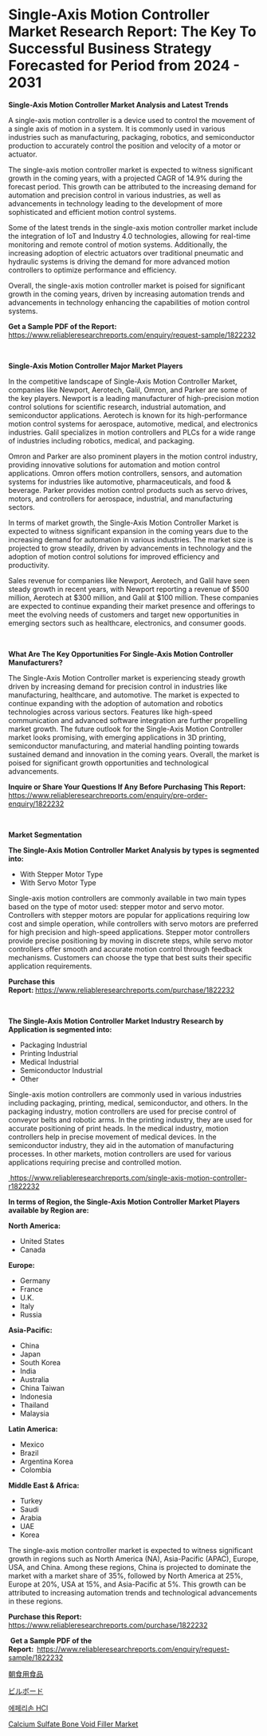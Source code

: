 <p><h1>Single-Axis Motion Controller Market Research Report: The Key To Successful Business Strategy Forecasted for Period from 2024 - 2031</h1></p><p><strong>Single-Axis Motion Controller Market Analysis and Latest Trends</strong></p>
<p><p>A single-axis motion controller is a device used to control the movement of a single axis of motion in a system. It is commonly used in various industries such as manufacturing, packaging, robotics, and semiconductor production to accurately control the position and velocity of a motor or actuator.</p><p>The single-axis motion controller market is expected to witness significant growth in the coming years, with a projected CAGR of 14.9% during the forecast period. This growth can be attributed to the increasing demand for automation and precision control in various industries, as well as advancements in technology leading to the development of more sophisticated and efficient motion control systems.</p><p>Some of the latest trends in the single-axis motion controller market include the integration of IoT and Industry 4.0 technologies, allowing for real-time monitoring and remote control of motion systems. Additionally, the increasing adoption of electric actuators over traditional pneumatic and hydraulic systems is driving the demand for more advanced motion controllers to optimize performance and efficiency.</p><p>Overall, the single-axis motion controller market is poised for significant growth in the coming years, driven by increasing automation trends and advancements in technology enhancing the capabilities of motion control systems.</p></p>
<p><strong>Get a Sample PDF of the Report:&nbsp;</strong> <a href="https://www.reliableresearchreports.com/enquiry/request-sample/1822232">https://www.reliableresearchreports.com/enquiry/request-sample/1822232</a></p>
<p>&nbsp;</p>
<p><strong>Single-Axis Motion Controller Major Market Players</strong></p>
<p><p>In the competitive landscape of Single-Axis Motion Controller Market, companies like Newport, Aerotech, Galil, Omron, and Parker are some of the key players. Newport is a leading manufacturer of high-precision motion control solutions for scientific research, industrial automation, and semiconductor applications. Aerotech is known for its high-performance motion control systems for aerospace, automotive, medical, and electronics industries. Galil specializes in motion controllers and PLCs for a wide range of industries including robotics, medical, and packaging.</p><p>Omron and Parker are also prominent players in the motion control industry, providing innovative solutions for automation and motion control applications. Omron offers motion controllers, sensors, and automation systems for industries like automotive, pharmaceuticals, and food & beverage. Parker provides motion control products such as servo drives, motors, and controllers for aerospace, industrial, and manufacturing sectors.</p><p>In terms of market growth, the Single-Axis Motion Controller Market is expected to witness significant expansion in the coming years due to the increasing demand for automation in various industries. The market size is projected to grow steadily, driven by advancements in technology and the adoption of motion control solutions for improved efficiency and productivity.</p><p>Sales revenue for companies like Newport, Aerotech, and Galil have seen steady growth in recent years, with Newport reporting a revenue of $500 million, Aerotech at $300 million, and Galil at $100 million. These companies are expected to continue expanding their market presence and offerings to meet the evolving needs of customers and target new opportunities in emerging sectors such as healthcare, electronics, and consumer goods.</p></p>
<p>&nbsp;</p>
<p><strong>What Are The Key Opportunities For Single-Axis Motion Controller Manufacturers?</strong></p>
<p><p>The Single-Axis Motion Controller market is experiencing steady growth driven by increasing demand for precision control in industries like manufacturing, healthcare, and automotive. The market is expected to continue expanding with the adoption of automation and robotics technologies across various sectors. Features like high-speed communication and advanced software integration are further propelling market growth. The future outlook for the Single-Axis Motion Controller market looks promising, with emerging applications in 3D printing, semiconductor manufacturing, and material handling pointing towards sustained demand and innovation in the coming years. Overall, the market is poised for significant growth opportunities and technological advancements.</p></p>
<p><strong>Inquire or Share Your Questions If Any Before Purchasing This Report:</strong> <a href="https://www.reliableresearchreports.com/enquiry/pre-order-enquiry/1822232">https://www.reliableresearchreports.com/enquiry/pre-order-enquiry/1822232</a></p>
<p>&nbsp;</p>
<p><strong>Market Segmentation</strong></p>
<p><strong>The Single-Axis Motion Controller Market Analysis by types is segmented into:</strong></p>
<p><ul><li>With Stepper Motor Type</li><li>With Servo Motor Type</li></ul></p>
<p><p>Single-axis motion controllers are commonly available in two main types based on the type of motor used: stepper motor and servo motor. Controllers with stepper motors are popular for applications requiring low cost and simple operation, while controllers with servo motors are preferred for high precision and high-speed applications. Stepper motor controllers provide precise positioning by moving in discrete steps, while servo motor controllers offer smooth and accurate motion control through feedback mechanisms. Customers can choose the type that best suits their specific application requirements.</p></p>
<p><strong>Purchase this Report:&nbsp;</strong><a href="https://www.reliableresearchreports.com/purchase/1822232">https://www.reliableresearchreports.com/purchase/1822232</a></p>
<p>&nbsp;</p>
<p><strong>The Single-Axis Motion Controller Market Industry Research by Application is segmented into:</strong></p>
<p><ul><li>Packaging Industrial</li><li>Printing Industrial</li><li>Medical Industrial</li><li>Semiconductor Industrial</li><li>Other</li></ul></p>
<p><p>Single-axis motion controllers are commonly used in various industries including packaging, printing, medical, semiconductor, and others. In the packaging industry, motion controllers are used for precise control of conveyor belts and robotic arms. In the printing industry, they are used for accurate positioning of print heads. In the medical industry, motion controllers help in precise movement of medical devices. In the semiconductor industry, they aid in the automation of manufacturing processes. In other markets, motion controllers are used for various applications requiring precise and controlled motion.</p></p>
<p><a href="https://www.reliableresearchreports.com/single-axis-motion-controller-r1822232">&nbsp;https://www.reliableresearchreports.com/single-axis-motion-controller-r1822232</a></p>
<p><strong>In terms of Region, the Single-Axis Motion Controller Market Players available by Region are:</strong></p>
<p>
    <p> <strong> North America: </strong>
        <ul>
            <li>United States</li>
            <li>Canada</li>
        </ul>
        </p> 
    <p> <strong> Europe: </strong>
        <ul>
            <li>Germany</li>
            <li>France</li>
            <li>U.K.</li>
            <li>Italy</li>
            <li>Russia</li>
        </ul>
        </p> 
    <p> <strong> Asia-Pacific: </strong>
        <ul>
            <li>China</li>
            <li>Japan</li>
            <li>South Korea</li>
            <li>India</li>
            <li>Australia</li>
            <li>China Taiwan</li>
            <li>Indonesia</li>
            <li>Thailand</li>
            <li>Malaysia</li>
        </ul>
        </p> 
    <p> <strong> Latin America: </strong>
        <ul>
            <li>Mexico</li>
            <li>Brazil</li>
            <li>Argentina Korea</li>
            <li>Colombia</li>
        </ul>
        </p> 
    <p> <strong> Middle East & Africa: </strong>
        <ul>
            <li>Turkey</li>
            <li>Saudi</li>
            <li>Arabia</li>
            <li>UAE</li>
            <li>Korea</li>
        </ul>
    </p>
    </p>
<p><p>The single-axis motion controller market is expected to witness significant growth in regions such as North America (NA), Asia-Pacific (APAC), Europe, USA, and China. Among these regions, China is projected to dominate the market with a market share of 35%, followed by North America at 25%, Europe at 20%, USA at 15%, and Asia-Pacific at 5%. This growth can be attributed to increasing automation trends and technological advancements in these regions.</p></p>
<p><strong>Purchase this Report: </strong><a href="https://www.reliableresearchreports.com/purchase/1822232">https://www.reliableresearchreports.com/purchase/1822232</a></p>
<p>&nbsp;<strong>Get a Sample PDF of the Report:&nbsp;&nbsp;</strong><a href="https://www.reliableresearchreports.com/enquiry/request-sample/1822232">https://www.reliableresearchreports.com/enquiry/request-sample/1822232</a></p>
<p><strong></strong></p>
<p><p><a href="https://github.com/dathomson6534/Market-Research-Report-List-1/blob/main/663524841080.md">朝食用食品</a></p><p><a href="https://github.com/xemfu2379520/Market-Research-Report-List-1/blob/main/590636141081.md">ビルボード</a></p><p><a href="https://github.com/mpodehpw07370073/Market-Research-Report-List-1/blob/main/595355238279.md">에페리손 HCl</a></p><p><a href="https://medium.com/@johnbod92/calcium-sulfate-bone-void-filler-market-the-key-to-successful-business-strategy-forecast-till-2031-f70686ddc419">Calcium Sulfate Bone Void Filler Market</a></p></p>
